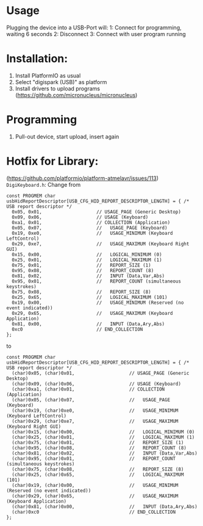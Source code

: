 # Usage
Plugging the device into a USB-Port will:
1: Connect for programming, waiting 6 seconds
2: Disconnect
3: Connect with user program running

# Installation:
1. Install PlatformIO as usual
2. Select "digispark (USB)" as platform
3. Install drivers to upload programs (https://github.com/micronucleus/micronucleus)

# Programming
1. Pull-out device, start upload, insert again

# Hotfix for Library:
(https://github.com/platformio/platform-atmelavr/issues/113)
`DigiKeyboard.h`:
Change from
```
const PROGMEM char usbHidReportDescriptor[USB_CFG_HID_REPORT_DESCRIPTOR_LENGTH] = { /* USB report descriptor */
  0x05, 0x01,                    // USAGE_PAGE (Generic Desktop) 
  0x09, 0x06,                    // USAGE (Keyboard) 
  0xa1, 0x01,                    // COLLECTION (Application) 
  0x05, 0x07,                    //   USAGE_PAGE (Keyboard) 
  0x19, 0xe0,                    //   USAGE_MINIMUM (Keyboard LeftControl) 
  0x29, 0xe7,                    //   USAGE_MAXIMUM (Keyboard Right GUI) 
  0x15, 0x00,                    //   LOGICAL_MINIMUM (0) 
  0x25, 0x01,                    //   LOGICAL_MAXIMUM (1) 
  0x75, 0x01,                    //   REPORT_SIZE (1) 
  0x95, 0x08,                    //   REPORT_COUNT (8) 
  0x81, 0x02,                    //   INPUT (Data,Var,Abs) 
  0x95, 0x01,                    //   REPORT_COUNT (simultaneous keystrokes) 
  0x75, 0x08,                    //   REPORT_SIZE (8) 
  0x25, 0x65,                    //   LOGICAL_MAXIMUM (101) 
  0x19, 0x00,                    //   USAGE_MINIMUM (Reserved (no event indicated)) 
  0x29, 0x65,                    //   USAGE_MAXIMUM (Keyboard Application) 
  0x81, 0x00,                    //   INPUT (Data,Ary,Abs) 
  0xc0                           // END_COLLECTION 
};
```
to
```
const PROGMEM char usbHidReportDescriptor[USB_CFG_HID_REPORT_DESCRIPTOR_LENGTH] = { /* USB report descriptor */
  (char)0x05, (char)0x01,                    // USAGE_PAGE (Generic Desktop) 
  (char)0x09, (char)0x06,                    // USAGE (Keyboard) 
  (char)0xa1, (char)0x01,                    // COLLECTION (Application) 
  (char)0x05, (char)0x07,                    //   USAGE_PAGE (Keyboard) 
  (char)0x19, (char)0xe0,                    //   USAGE_MINIMUM (Keyboard LeftControl) 
  (char)0x29, (char)0xe7,                    //   USAGE_MAXIMUM (Keyboard Right GUI) 
  (char)0x15, (char)0x00,                    //   LOGICAL_MINIMUM (0) 
  (char)0x25, (char)0x01,                    //   LOGICAL_MAXIMUM (1) 
  (char)0x75, (char)0x01,                    //   REPORT_SIZE (1) 
  (char)0x95, (char)0x08,                    //   REPORT_COUNT (8) 
  (char)0x81, (char)0x02,                    //   INPUT (Data,Var,Abs) 
  (char)0x95, (char)0x01,                    //   REPORT_COUNT (simultaneous keystrokes) 
  (char)0x75, (char)0x08,                    //   REPORT_SIZE (8) 
  (char)0x25, (char)0x65,                    //   LOGICAL_MAXIMUM (101) 
  (char)0x19, (char)0x00,                    //   USAGE_MINIMUM (Reserved (no event indicated)) 
  (char)0x29, (char)0x65,                    //   USAGE_MAXIMUM (Keyboard Application) 
  (char)0x81, (char)0x00,                    //   INPUT (Data,Ary,Abs) 
  (char)0xc0                                 // END_COLLECTION 
};
```
